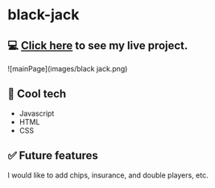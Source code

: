 # black-jack

## 💻 [Click here](https://stevenlikestocode.github.io/black-jack/) to see my live project.

![mainPage](images/black jack.png)


<!--
-Add in-app screenshots.
## ✏️ Planning & Problem Solving
- Talk about approach to the problem.
- Add screenshots/drawings of doodles/plans during the planning phase.
- Flow charts of app logic.
![flowchat](https://images.unsplash.com/photo-1581291518633-83b4ebd1d83e?ixlib=rb-1.2.1&ixid=MnwxMjA3fDB8MHxwaG90by1wYWdlfHx8fGVufDB8fHx8&auto=format&fit=crop&w=1170&q=80)
-->

## 🚀 Cool tech
- Javascript
- HTML
- CSS

## ✅ Future features
I would like to add chips, insurance, and double players, etc.
